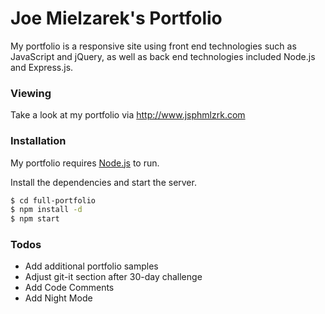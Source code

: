 # Joe Mielzarek's Portfolio

My portfolio is a responsive site using front end technologies such as JavaScript and jQuery, as well as back end technologies included Node.js and Express.js.


### Viewing
Take a look at my portfolio via http://www.jsphmlzrk.com

### Installation

My portfolio requires [Node.js](https://nodejs.org/) to run.

Install the dependencies and start the server.

```sh
$ cd full-portfolio
$ npm install -d
$ npm start
```











### Todos

 - Add additional portfolio samples
 - Adjust git-it section after 30-day challenge
 - Add Code Comments
 - Add Night Mode

